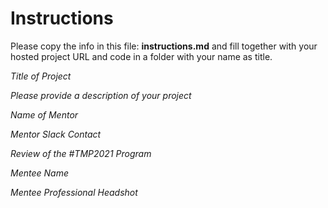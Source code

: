 # Instructions

Please copy the info in this file: **instructions.md** and fill together with your hosted project URL and code in a folder with your name as title.

_Title of Project_

_Please provide a description of your project_

_Name of Mentor_

_Mentor Slack Contact_

_Review of the #TMP2021 Program_

_Mentee Name_

_Mentee Professional Headshot_


